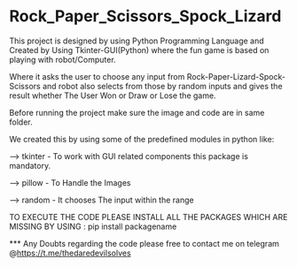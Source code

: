# Rock_Paper_Scissors_Spock_Lizard
This project is designed by using Python Programming Language and Created by Using Tkinter-GUI(Python) where the fun game is based on playing with robot/Computer. 

Where it asks the user to choose any input from Rock-Paper-Lizard-Spock-Scissors and robot also selects from those by random inputs and gives the result whether The User Won or Draw or Lose the game.

Before running the project make sure the image and code are in same folder. 

We created this by using some of the predefined modules in python like:

--> tkinter - To work with GUI related components this package is mandatory.

--> pillow - To Handle the Images

--> random - It chooses The input within the range

TO EXECUTE THE CODE PLEASE INSTALL ALL THE PACKAGES WHICH ARE MISSING BY USING : pip install packagename

*** Any Doubts regarding the code please free to contact me on telegram @https://t.me/thedaredevilsolves
